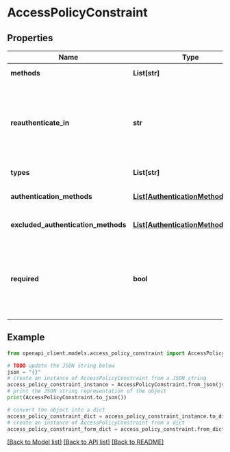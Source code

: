 # AccessPolicyConstraint


## Properties

Name | Type | Description | Notes
------------ | ------------- | ------------- | -------------
**methods** | **List[str]** | The Authenticator methods that are permitted | [optional] 
**reauthenticate_in** | **str** | The duration after which the user must re-authenticate regardless of user activity. This re-authentication interval overrides the Verification Method object&#39;s &#x60;reauthenticateIn&#x60; interval. The supported values use ISO 8601 period format for recurring time intervals (for example, &#x60;PT1H&#x60;). | [optional] 
**types** | **List[str]** | The Authenticator types that are permitted | [optional] 
**authentication_methods** | [**List[AuthenticationMethodObject]**](AuthenticationMethodObject.md) | This property specifies the precise authenticator and method for authentication. | [optional] 
**excluded_authentication_methods** | [**List[AuthenticationMethodObject]**](AuthenticationMethodObject.md) | This property specifies the precise authenticator and method to exclude from authentication. | [optional] 
**required** | **bool** | This property indicates whether the knowledge or possession factor is required by the assurance. It&#39;s optional in the request, but is always returned in the response. By default, this field is &#x60;true&#x60;. If the knowledge or possession constraint has values for&#x60;excludedAuthenticationMethods&#x60; the &#x60;required&#x60; value is false. | [optional] 

## Example

```python
from openapi_client.models.access_policy_constraint import AccessPolicyConstraint

# TODO update the JSON string below
json = "{}"
# create an instance of AccessPolicyConstraint from a JSON string
access_policy_constraint_instance = AccessPolicyConstraint.from_json(json)
# print the JSON string representation of the object
print(AccessPolicyConstraint.to_json())

# convert the object into a dict
access_policy_constraint_dict = access_policy_constraint_instance.to_dict()
# create an instance of AccessPolicyConstraint from a dict
access_policy_constraint_form_dict = access_policy_constraint.from_dict(access_policy_constraint_dict)
```
[[Back to Model list]](../README.md#documentation-for-models) [[Back to API list]](../README.md#documentation-for-api-endpoints) [[Back to README]](../README.md)


